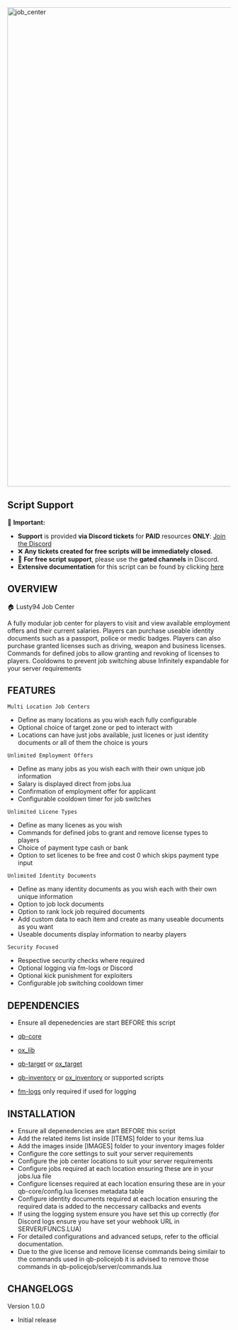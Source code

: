 <img width="1920" height="1080" alt="job_center" src="https://github.com/user-attachments/assets/48c26601-25e9-46d1-9574-dd94f4142f7e" />


## Script Support

📌 **Important:**  
- **Support** is provided **via Discord tickets** for **PAID** resources **ONLY**: [Join the Discord](https://discord.gg/BJGFrThmA8)  
- ❌ **Any tickets created for free scripts will be immediately closed.**  
- 💬 **For free script support**, please use the **gated channels** in Discord.  
- **Extensive documentation** for this script can be found by clicking [here](https://lusty94-scripts.gitbook.io/documentation/free/job-center)





## OVERVIEW

🏠 Lusty94 Job Center 

A fully modular job center for players to visit and view available employment offers and their current salaries.
Players can purchase useable identity documents such as a passport, police or medic badges.
Players can also purchase granted licenses such as driving, weapon and business licenses.
Commands for defined jobs to allow granting and revoking of licenses to players.
Cooldowns to prevent job switching abuse
Infinitely expandable for your server requirements






## FEATURES

``Multi Location Job Centers``
- Define as many locations as you wish each fully configurable
- Optional choice of target zone or ped to interact with
- Locations can have just jobs available, just licenes or just identity documents or all of them the choice is yours


``Unlimited Employment Offers``
- Define as many jobs as you wish each with their own unique job information
- Salary is displayed direct from jobs.lua
- Confirmation of employment offer for applicant
- Configurable cooldown timer for job switches


``Unlimited Licene Types``
- Define as many licenes as you wish 
- Commands for defined jobs to grant and remove license types to players
- Choice of payment type cash or bank
- Option to set licenes to be free and cost 0 which skips payment type input


``Unlimited Identity Documents``
- Define as many identity documents as you wish each with their own unique information
- Option to job lock documents
- Option to rank lock job required documents
- Add custom data to each item and create as many useable documents as you want
- Useable documents display information to nearby players


``Security Focused``
- Respective security checks where required
- Optional logging via fm-logs or Discord
- Optional kick punishment for exploiters
- Configurable job switching cooldown timer





## DEPENDENCIES

- Ensure all depenedencies are start BEFORE this script

- [qb-core](https://github.com/qbcore-framework/qb-core)
- [ox_lib](https://github.com/overextended/ox_lib/releases/)
- [qb-target](https://github.com/qbcore-framework/qb-target) or [ox_target](https://github.com/overextended/ox_target/releases/)
- [qb-inventory](https://github.com/qbcore-framework/qb-inventory) or [ox_inventory](https://github.com/overextended/ox_inventory/releases/) or supported scripts
- [fm-logs](https://github.com/FiveMerr/fm-logs) only required if used for logging





## INSTALLATION

- Ensure all depenedencies are start BEFORE this script
- Add the related items list inside [ITEMS] folder to your items.lua
- Add the images inside [IMAGES] folder to your inventory images folder
- Configure the core settings to suit your server requirements
- Configure the job center locations to suit your server requirements
- Configure jobs required at each location ensuring these are in your jobs.lua file
- Configure licenses required at each location ensuring these are in your qb-core/config.lua licenses metadata table
- Configure identity documents required at each location ensuring the required data is added to the neccessary callbacks and events
- If using the logging system ensure you have set this up correctly (for Discord logs ensure you have set your webhook URL in SERVER/FUNCS.LUA)
- For detailed configurations and advanced setups, refer to the official documentation.
- Due to the give license and remove license commands being similair to the commands used in qb-policejob it is advised to remove those commands in qb-policejob/server/commands.lua





## CHANGELOGS

Version 1.0.0
- Initial release
